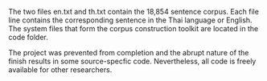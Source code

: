 The two files en.txt and th.txt contain the 18,854 sentence corpus. Each file line contains the corresponding sentence in the Thai language or English. The system files that form the corpus construction toolkit are located in the code folder.

The project was prevented from completion and the abrupt nature of the finish results in some source-specfic code. Nevertheless, all code is freely available for other researchers. 
